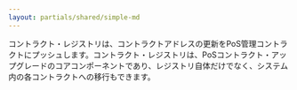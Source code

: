 ```yaml
---
layout: partials/shared/simple-md
---
```


コントラクト・レジストリは、コントラクトアドレスの更新をPoS管理コントラクトにプッシュします。コントラクト・レジストリは、PoSコントラクト・アップグレードのコアコンポーネントであり、レジストリ自体だけでなく、システム内の各コントラクトへの移行もできます。

